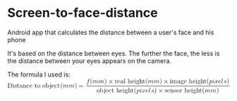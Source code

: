 # Screen-to-face-distance
Android app that calculates the distance between a user's face and his phone

It's based on the distance between eyes. The further the face, the less is the distance between your eyes appears on the camera.  

The formula I used is:  
<img src="formula.png" width="600">